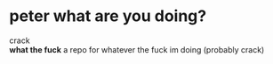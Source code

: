 # peter what are you doing?
crack
<br  />
**what the fuck**
a repo for whatever the fuck im doing (probably crack)
